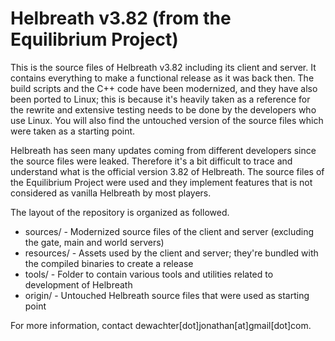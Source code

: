 # Helbreath v3.82 (from the Equilibrium Project)

This is the source files of Helbreath v3.82 including its client and server. It 
contains everything to make a functional release as it was back then. The build 
scripts and the C++ code have been modernized, and they have also been ported to 
Linux; this is because it's heavily taken as a reference for the rewrite and 
extensive testing needs to be done by the developers who use Linux. You will 
also find the untouched version of the source files which were taken as a 
starting point. 

Helbreath has seen many updates coming from different developers since the 
source files were leaked. Therefore it's a bit difficult to trace and understand 
what is the official version 3.82 of Helbreath. The source files of the 
Equilibrium Project were used and they implement features that is not considered 
as vanilla Helbreath by most players.

The layout of the repository is organized as followed.

* sources/   - Modernized source files of the client and server (excluding the gate, main and world servers)
* resources/ - Assets used by the client and server; they're bundled with the compiled binaries to create a release
* tools/     - Folder to contain various tools and utilities related to development of Helbreath
* origin/    - Untouched Helbreath source files that were used as starting point

For more information, contact dewachter[dot]jonathan[at]gmail[dot]com.
